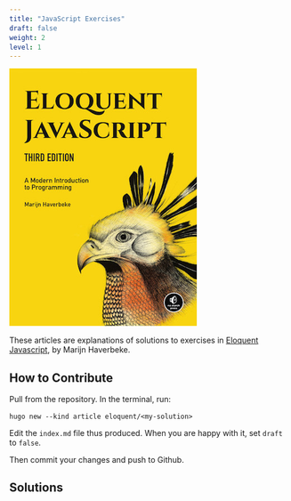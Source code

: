 ```yaml
---
title: "JavaScript Exercises"
draft: false
weight: 2
level: 1
---
```


![Cover of Eloquent JavaScript](cover-eloquent.jpg)

These articles are explanations of solutions to exercises in [Eloquent Javascript](https://eloquentjavascript.net/), by Marijn Haverbeke.

<!--more-->

## How to Contribute

Pull from the repository.  In the terminal, run:

```{sh}
hugo new --kind article eloquent/<my-solution>
```

Edit the `index.md` file thus produced.  When you are happy with it, set `draft` to `false`.

Then commit your changes and push to Github.

## Solutions




